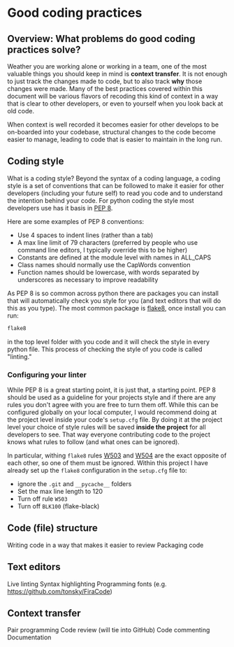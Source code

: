 # Good coding practices

## Overview: What problems do good coding practices solve?

Weather you are working alone or working in a team, one of the most valuable things you should keep in mind is **context transfer**.  It is not enough to just track the changes made to code, but to also track **why** those changes were made.  Many of the best practices covered within this document will be various flavors of recoding this kind of context in a way that is clear to other developers, or even to yourself when you look back at old code.

When context is well recorded it becomes easier for other develops to be on-boarded into your codebase, structural changes to the code become easier to manage, leading to code that is easier to maintain in the long run.

## Coding style

What is a coding style?  Beyond the syntax of a coding language, a coding style is a set of conventions that can be followed to make it easier for other developers (including your future self) to read you code and to understand the intention behind your code.  For python coding the style most developers use has it basis in [PEP 8](https://peps.python.org/pep-0008/).

Here are some examples of PEP 8 conventions:

- Use 4 spaces to indent lines (rather than a tab)
- A max line limit of 79 characters (preferred by people who use command line editors, I typically override this to be higher)
- Constants are defined at the module level with names in ALL_CAPS
- Class names should normally use the CapWords convention
- Function names should be lowercase, with words separated by underscores as necessary to improve readability

As PEP 8 is so common across python there are packages you can install that will automatically check you style for you (and text editors that will do this as you type).  The most common package is [flake8](https://flake8.pycqa.org/en/latest/), once install you can run:

```bash
flake8
```

in the top level folder with you code and it will check the style in every python file.  This process of checking the style of you code is called "linting."

### Configuring your linter

While PEP 8 is a great starting point, it is just that, a starting point.  PEP 8 should be used as a guideline for your projects style and if there are any rules you don't agree with you are free to turn them off.  While this can be configured globally on your local computer, I would recommend doing at the project level inside your code's `setup.cfg` file.  By doing it at the project level your choice of style rules will be saved **inside the project** for all developers to see.  That way everyone contributing code to the project knows what rules to follow (and what ones can be ignored).

In particular, withing `flake8` rules [W503](https://www.flake8rules.com/rules/W503.html) and [W504](https://www.flake8rules.com/rules/W504.html) are the exact opposite of each other, so one of them must be ignored.  Within this project I have already set up the `flake8` configuration in the `setup.cfg` file to:

- ignore the `.git` and `__pycache__` folders
- Set the max line length to 120
- Turn off rule `W503`
- Turn off `BLK100` (flake-black)

## Code (file) structure
Writing code in a way that makes it easier to review
Packaging code

## Text editors
Live linting
Syntax highlighting
Programming fonts (e.g. https://github.com/tonsky/FiraCode)

## Context transfer
Pair programming
Code review (will tie into GitHub)
Code commenting
Documentation
